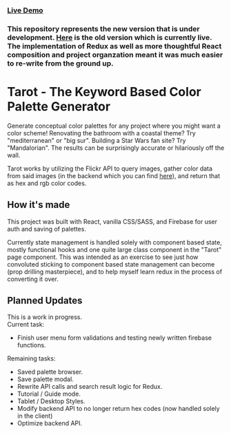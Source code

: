 ### [Live Demo](tarotcolor.com)
### This repository represents the new version that is under development. [Here](https://github.com/rynmgdlno/tarotv3) is the old version which is currently live. The implementation of Redux as well as more thoughtful React composition and project organzation meant it was much easier to re-write from the ground up.

# Tarot - The Keyword Based Color Palette Generator

Generate conceptual color palettes for any project where you might want a color scheme!
Renovating the bathroom with a coastal theme? Try "mediterranean" or "big sur".
Building a Star Wars fan site? Try "Mandalorian".
The results can be surprisingly accurate or hilariously off the wall.

Tarot works by utilizing the Flickr API to query images, gather color data from said images (in the backend which you can find [here](https://github.com/rynmgdlno/TarotBackend)), and return that as hex and rgb color codes. 

## How it's made 

This project was built with React, vanilla CSS/SASS, and Firebase for user auth and saving of palettes.

Currently state management is handled solely with component based state, mostly functional hooks and one quite large class component in the "Tarot" page component. This was intended as an exercise to see just how convoluted sticking to component based state management can become (prop drilling masterpiece), and to help myself learn redux in the process of converting it over.

## Planned Updates

This is a work in progress.  
Current task:
- Finish user menu form validations and testing newly written firebase functions. 

Remaining tasks:
- Saved palette browser.
- Save palette modal.
- Rewrite API calls and search result logic for Redux.
- Tutorial / Guide mode. 
- Tablet / Desktop Styles.
- Modify backend API to no longer return hex codes (now handled solely in the client)
- Optimize backend API.


